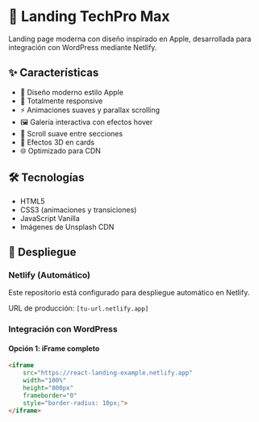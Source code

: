 # 🚀 Landing TechPro Max

Landing page moderna con diseño inspirado en Apple, desarrollada para integración con WordPress mediante Netlify.

## ✨ Características

- 🎨 Diseño moderno estilo Apple
- 📱 Totalmente responsive
- ⚡ Animaciones suaves y parallax scrolling
- 🖼️ Galería interactiva con efectos hover
- 🔄 Scroll suave entre secciones
- 💫 Efectos 3D en cards
- 🌐 Optimizado para CDN

## 🛠️ Tecnologías

- HTML5
- CSS3 (animaciones y transiciones)
- JavaScript Vanilla
- Imágenes de Unsplash CDN

## 🚀 Despliegue

### Netlify (Automático)
Este repositorio está configurado para despliegue automático en Netlify.

URL de producción: `[tu-url.netlify.app]`

### Integración con WordPress

#### Opción 1: iFrame completo
```html
<iframe 
    src="https://react-landing-example.netlify.app" 
    width="100%" 
    height="800px" 
    frameborder="0"
    style="border-radius: 10px;">
</iframe>
